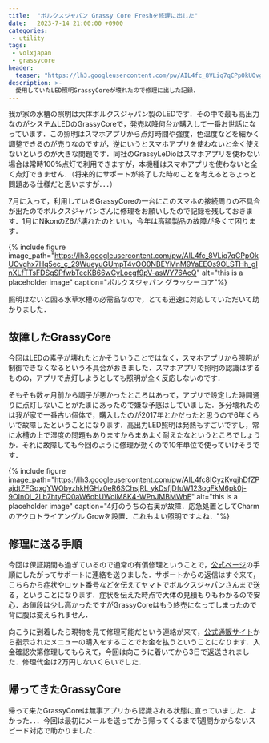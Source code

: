 ```yaml
---
title:  "ボルクスジャパン Grassy Core Freshを修理に出した"
date:   2023-7-14 21:00:00 +0900
categories: 
 - utility
tags:
 - volxjapan
 - grassycore
header:
  teaser: "https://lh3.googleusercontent.com/pw/AIL4fc_8VLiq7qCPpOkUOvghx7Hq5ec_c_29WueyuGUmpT4vOO0NBEYMnM9YaEEOs9OLSTHh_gInXLfTTsFDSgSPfwbTecKB66wCyLocgf9pV-asWY76AcQ"
description: >-
  愛用していたLED照明GrassyCoreが壊れたので修理に出した記録．
---
```


我が家の水槽の照明は大体ボルクスジャパン製のLEDです．その中で最も高出力なのがシステムLEDのGrassyCoreで，発売以降何台か購入して一番お世話になっています．この照明はスマホアプリから点灯時間や強度，色温度などを細かく調整できるのが売りなのですが，逆にいうとスマホアプリを使わないと全く使えないというのが大きな問題です．同社のGrassyLeDioはスマホアプリを使わない場合は常時100%点灯で利用できますが，本機種はスマホアプリを使わないと全く点灯できません．（将来的にサポートが終了した時のことを考えるとちょっと問題ある仕様だと思いますが．．．）

7月に入って，利用しているGrassyCoreの一台にこのスマホの接続周りの不具合が出たのでボルクスジャパンさんに修理をお願いしたので記録を残しておきます．1月にNikonのZ6が壊れたのといい，今年は高額製品の故障が多くて困ります．

{% include figure image_path="https://lh3.googleusercontent.com/pw/AIL4fc_8VLiq7qCPpOkUOvghx7Hq5ec_c_29WueyuGUmpT4vOO0NBEYMnM9YaEEOs9OLSTHh_gInXLfTTsFDSgSPfwbTecKB66wCyLocgf9pV-asWY76AcQ" alt="this is a placeholder image" caption="ボルクスジャパン グラッシーコア"%}

照明はないと困る水草水槽の必需品なので，とても迅速に対応していただいて助かりました．


## 故障したGrassyCore

今回はLEDの素子が壊れたとかそういうことではなく，スマホアプリから照明が制御できなくなるという不具合がおきました．スマホアプリで照明の認識はするものの，アプリで点灯しようとしても照明が全く反応しないのです．


そもそも数ヶ月前から調子が悪かったところはあって，アプリで設定した時間通りに点灯しないことがたまにあったので嫌な予感はしていました．多分壊れたのは我が家で一番古い個体で，購入したのが2017年とかだったと思うので6年くらいで故障したということになります．高出力LED照明は発熱もすごいですし，常に水槽の上で湿度の問題もありますからまあよく耐えたなというところでしょうか．それに故障しても今回のように修理が効くので10年単位で使っていけそうです．

{% include figure image_path="https://lh3.googleusercontent.com/pw/AIL4fc8ICyzKvqjhDfZPajdtZFGqxgYWObyzhkHGHz0eR6SChsjRL_ykDsfjDfuW123ogFkM6pk0j-9OInOI_2Lb7htyEQ0aW6obUWoiM8K4-WPnJMBMWhE" alt="this is a placeholder image" caption="4灯のうちの右奥が故障．応急処置としてCharmのアクロトライアングル Growを設置．これもよい照明ですよね．"%}


## 修理に送る手順

今回は保証期間も過ぎているので通常の有償修理ということで，[公式ページ](https://volxjapan.co.jp/support)の手順にしたがってサポートに連絡を送りました．サポートからの返信はすぐ来て，こちらから症状やロット番号などを伝えてヤマトでボルクスジャパンさんまで送る，ということになります．症状を伝えた時点で大体の見積もりもわかるので安心．お値段は少し高かったですがGrassyCoreはもう終売になってしまったので背に腹は変えられません．

向こうに到着したら現物を見て修理可能だという連絡が来て，[公式通販サイト](https://www.volxjapandirect.com/product/2)から指示されたメニューの購入をすることでお金を払うということになります．入金確認次第修理してもらえて，今回は向こうに着いてから3日で返送されました．修理代金は2万円しないくらいでした．

## 帰ってきたGrassyCore

帰って来たGrassyCoreは無事アプリから認識される状態に直っていました．よかった．．．今回は最初にメールを送ってから帰ってくるまで1週間かからないスピード対応で助かりました．

